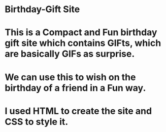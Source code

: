 # Birthday-Gift Site

# This is a Compact and Fun birthday gift site which contains GIFts, which are basically GIFs as surprise. 
# We can use this to wish on the birthday of a friend in a Fun way. 

# I used HTML to create the site and CSS to style it.
